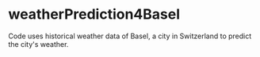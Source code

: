 # weatherPrediction4Basel
Code uses historical weather data of Basel, a city in Switzerland to predict the city's weather.
